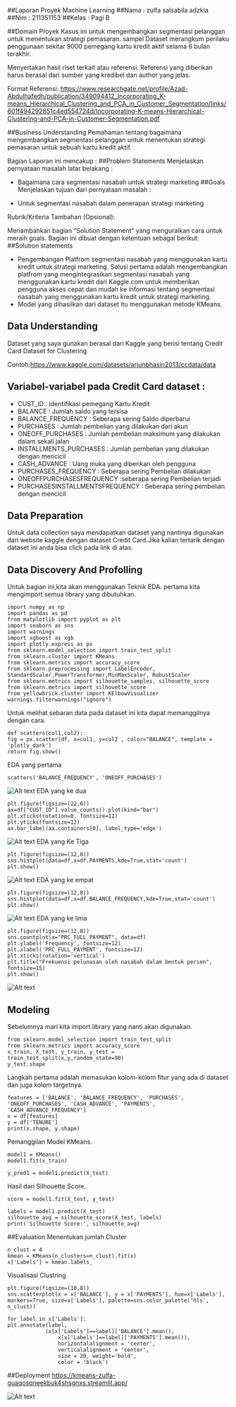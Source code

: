 ##Laporan Proyek Machine Learning
##Nama : zulfa salsabila adzkia
##Nim : 211351153
##Kelas : Pagi B

##Domain Proyek
Kasus ini untuk mengembangkan segmentasi pelanggan untuk menentukan strategi pemasaran. sampel Dataset merangkum perilaku penggunaan sekitar 9000 pemegang kartu kredit aktif selama 6 bulan terakhir. 

Menyertakan hasil riset terkait atau referensi. Referensi yang diberikan harus berasal dari sumber yang kredibel dan author yang jelas.

Format Referensi: https://www.researchgate.net/profile/Azad-Abdulhafedh/publication/349094412_Incorporating_K-means_Hierarchical_Clustering_and_PCA_in_Customer_Segmentation/links/601f494292851c4ed554724d/Incorporating-K-means-Hierarchical-Clustering-and-PCA-in-Customer-Segmentation.pdf 

##Business Understanding 
Pemahaman tentang bagaimana mengembangkan segmentasi pelanggan untuk menentukan strategi pemasaran untuk sebuah kartu kredit aktif.

Bagian Laporan ini mencakup :
##Problem Statements
Menjelaskan pernyataan masalah latar belakang :

* Bagaimana cara segmentasi nasabah untuk strategi marketing
##Goals 
Menjelaskan tujuan dari pernyataan masalah : 

* Untuk segmentasi nasabah dalam penerapan strategi marketing

Rubrik/Kriteria Tambahan (Opsional):

Menambahkan bagian “Solution Statement” yang menguraikan cara untuk meraih goals. Bagian ini dibuat dengan ketentuan sebagai berikut:
##Solution statements
* Pengembangan Platfrom segmentasi nasabah yang menggunakan kartu kredit untuk strategi marketing. Solusi pertama adalah mengembangkan platfrom yang mengintegrasikan segmentasi nasabah yang menggunakan kartu kredit dari Kaggle.com untuk memberikan pengguna akses cepat dan mudah ke informasi tentang segmentasi nasabah yang menggunakan kartu kredit untuk strategi marketing.
* Model yang dihasilkan dari dataset itu menggunakan metode KMeans.
## Data Understanding
Dataset yang saya gunakan berasal dari Kaggle yang berisi tentang Credit Card Dataset for Clustering

Contoh:https://www.kaggle.com/datasets/arjunbhasin2013/ccdata/data
## Variabel-variabel pada Credit Card dataset :
* CUST_ID : Identifikasi pemegang Kartu Kredit
* BALANCE : Jumlah saldo yang tersisa 
* BALANCE_FREQUENCY : Seberapa sering Saldo diperbarui
* PURCHASES : Jumlah pembelian yang dilakukan dari akun
* ONEOFF_PURCHASES : Jumlah pembelian maksimum yang dilakukan dalam sekali jalan
* INSTALLMENTS_PURCHASES : Jumlah pembelian yang dilakukan dengan mencicil
* CASH_ADVANCE : Uang muka yang diberikan oleh pengguna
* PURCHASES_FREQUENCY : Seberapa sering Pembelian dilakukan
* ONEOFFPURCHASESFREQUENCY :seberapa sering Pembelian terjadi
* PURCHASESINSTALLMENTSFREQUENCY : Seberapa sering pembelian dengan mencicil
## Data Preparation 
Untuk data collection saya mendapatkan dataset yang nantinya digunakan dari website kaggle dengan dataset Credit Card.Jika kalian tertarik dengan dataset ini anda bisa click pada link di atas.
## Data Discovery And Profolling 
Untuk bagian ini,kita akan menggunakan Teknik EDA. pertama kita mengimport semua library yang dibutuhkan.

    import numpy as np
    import pandas as pd
    from matplotlib import pyplot as plt
    import seaborn as sns
    import warnings
    import xgboost as xgb
    import plotly.express as px
    from sklearn.model_selection import train_test_split
    from sklearn.cluster import KMeans
    from sklearn.metrics import accuracy_score
    from sklearn.preprocessing import LabelEncoder, StandardScaler,PowerTransformer,MinMaxScaler, RobustScaler
    from sklearn.metrics import silhouette_samples, silhouette_score
    from sklearn.metrics import silhouette_score
    from yellowbrick.cluster import KElbowVisualizer
    warnings.filterwarnings("ignore")

Untuk melihat sebaran data pada dataset ini kita dapat memanggilnya dengan cara.

    def scatters(col1,col2):
    fig = px.scatter(df, x=col1, y=col2 , color="BALANCE", template = 'plotly_dark')
    return fig.show()

 EDA yang pertama 

    scatters('BALANCE_FREQUENCY', 'ONEOFF_PURCHASES')

![Alt text](image-1.png)
EDA yang ke dua 

    plt.figure(figsize=(22,6))
    ax=df["CUST_ID"].value_counts().plot(kind="bar")
    plt.xticks(rotation=0, fontsize=12)
    plt.yticks(fontsize=12)
    ax.bar_label(ax.containers[0], label_type='edge')
![Alt text](image-2.png)
EDA yang Ke Tiga 

    plt.figure(figsize=(12,8))
    sns.histplot(data=df,x=df.PAYMENTS,kde=True,stat='count')
    plt.show()  
![Alt text](image-3.png)
EDA yang ke empat 

    plt.figure(figsize=(12,8))
    sns.histplot(data=df,x=df.BALANCE_FREQUENCY,kde=True,stat='count')
    plt.show() 
![Alt text](image-4.png)
EDA yang ke lima 

    plt.figure(figsize=(12,8))
    sns.countplot(x="PRC_FULL_PAYMENT", data=df)
    plt.ylabel('Frequency', fontsize=12)
    plt.xlabel('PRC_FULL_PAYMENT', fontsize=12)
    plt.xticks(rotation='vertical')
    plt.title("Frekuensi pelunasan oleh nasabah dalam bentuk persen", fontsize=15)
    plt.show()
![Alt text](image-5.png)
## Modeling
Sebelumnya mari kita import library yang nanti akan digunakan.

    from sklearn.model_selection import train_test_split
    from sklearn.metrics import accuracy_score
    x_train, X_test, y_train, y_test = train_test_split(x,y,random_state=90)
    y_test.shape

Langkah pertama adalah memasukan kolom-kolom fitur yang ada di dataset dan juga kolom targetnya.

    features = ['BALANCE', 'BALANCE_FREQUENCY', 'PURCHASES', 'ONEOFF_PURCHASES', 'CASH_ADVANCE', 'PAYMENTS', 'CASH_ADVANCE_FREQUENCY']
    x = df[features]
    y = df['TENURE']
    print(x.shape, y.shape)

Pemanggilan Model KMeans.

    model1 = KMeans()
    model1.fit(x_train)

    y_pred1 = model1.predict(X_test)

Hasil dari Silhouette Score.

    score = model1.fit(X_test, y_test)

    labels = model1.predict(X_test)
    silhouette_avg = silhouette_score(X_test, labels)
    print('Silhouette Score:', silhouette_avg)

##Evaluation
Menentukan jumlah Cluster

    n_clust = 4
    kmean = KMeans(n_clusters=n_clust).fit(x)
    x['Labels'] = kmean.labels_

Visualisasi Clustring

    plt.figure(figsize=(10,8))
    sns.scatterplot(x = x['BALANCE'], y = x['PAYMENTS'], hue=x['Labels'], markers=True, size=x['Labels'], palette=sns.color_palette('hls', n_clust))

    for label in x['Labels']:
    plt.annotate(label,
                (x[x['Labels']==label]['BALANCE'].mean(),
                    x[x['Labels']==label]['PAYMENTS'].mean()),
                    horizontalalignment = 'center',
                    verticalalignment = 'center',
                    size = 20, weight='bold',
                    color = 'black')

##Deployment
https://kmeans-zulfa-guaqosqneekbuk4shsgnxs.streamlit.app/

![Alt text](image.png)
